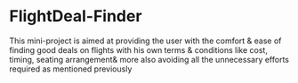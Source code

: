 # FlightDeal-Finder
This mini-project is aimed at providing the user with the comfort &amp; ease of finding good deals on flights with his own terms &amp; conditions like cost, timing, seating arrangement&amp; more also avoiding all the unnecessary efforts required as mentioned previously
